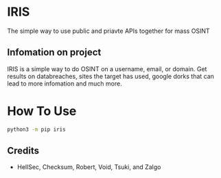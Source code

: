 
# IRIS
  The simple way to use public and priavte APIs together for mass OSINT

## Infomation on project
  IRIS is a simple way to do OSINT on a username, email, or domain.
  Get results on databreaches, sites the target has used, google dorks that can lead to more infomation and much more.

# How To Use
```bash
python3 -m pip iris
```

## Credits
  - HellSec, Checksum, Robert, Void, Tsuki, and Zalgo
